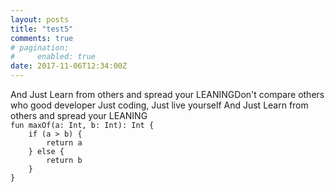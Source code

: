 ```yaml
---
layout: posts
title: "test5"
comments: true
# pagination:
#     enabled: true
date: 2017-11-06T12:34:00Z
---
```


</code>
And Just Learn from others and spread your LEANINGDon't compare others who good developer
Just coding, Just live yourself
And Just Learn from others and spread your LEANING
<code>
fun maxOf(a: Int, b: Int): Int {
    if (a > b) {
        return a
    } else {
        return b
    }
}
</code>